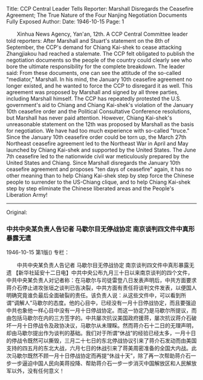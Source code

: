 Title: CCP Central Leader Tells Reporter: Marshall Disregards the Ceasefire Agreement; The True Nature of the Four Nanjing Negotiation Documents Fully Exposed
Author:
Date: 1946-10-15
Page: 1

　　Xinhua News Agency, Yan'an, 12th. A CCP Central Committee leader told reporters: After Marshall and Stuart's statement on the 8th of September, the CCP's demand for Chiang Kai-shek to cease attacking Zhangjiakou had reached a stalemate. The CCP felt obligated to publish the negotiation documents so the people of the country could clearly see who bore the ultimate responsibility for the complete breakdown. The leader said: From these documents, one can see the attitude of the so-called "mediator," Marshall. In his mind, the January 10th ceasefire agreement no longer existed, and he wanted to force the CCP to disregard it as well. This agreement was proposed by Marshall and signed by all three parties, including Marshall himself. The CCP has repeatedly protested the U.S. government's aid to Chiang and Chiang Kai-shek's violation of the January 10th ceasefire order and the Political Consultative Conference resolutions, but Marshall has never paid attention. However, Chiang Kai-shek's unreasonable statement on the 12th was proposed by Marshall as the basis for negotiation. We have had too much experience with so-called "truce." Since the January 10th ceasefire order could be torn up, the March 27th Northeast ceasefire agreement led to the Northeast War in April and May launched by Chiang Kai-shek and supported by the United States. The June 7th ceasefire led to the nationwide civil war meticulously prepared by the United States and Chiang. Since Marshall disregards the January 10th ceasefire agreement and proposes "ten days of ceasefire" again, it has no other meaning than to help Chiang Kai-shek step by step force the Chinese people to surrender to the US-Chiang clique, and to help Chiang Kai-shek step by step eliminate the Chinese liberated areas and the People's Liberation Army!



<hr /> 

Original: 


### 中共中央某负责人告记者  马歇尔目无停战协定  南京谈判四文件中真形暴露无遗

1946-10-15
第1版()
专栏：

　　中共中央某负责人告记者
    马歇尔目无停战协定
    南京谈判四文件中真形暴露无遗
    【新华社延安十二日电】中共中央公布九月三十日以来南京谈判的四个文件，中共中央某负责人对记者称：在马歇尔与司徒雷登八日发表声明后，中共方面要求蒋介石停止进攻张垣之谈判已告决裂，中共方面有责任将谈判文件发表，以便国人明确究竟谁负最后全面破裂的责任。该负责人说：从这些文件中，可以看到所谓“调解人”马歇尔的态度。他的心目中，已经没有一月十日停战协定，而且要强迫中共也象他一样心目中没有一月十日停战协定。而这一协定乃是马歇尔所提议，而由包括马歇尔在内的三方签字的。中共屡次抗议美国政府援蒋，屡次抗议蒋介石破坏一月十日停战令及政协决议，马歇尔从未理睬。然而蒋介石十二日的无理声明，却由马歇尔提出作为谈判的基础。我们对于所谓“休战”的经验已经太多，一月十日的停战令既然可以撕毁，三月二十七日的东北停战协议引来了蒋介石发动而由美国支持的四五月的东北大战，六月七日的休战引来了蒋美周密准备的全国大内战。此次马歇尔既然不顾一月十日停战协定而再提“休战十天”，除了再一次帮助蒋介石一步一步逼迫中国人民向美蒋投降、帮助蒋介石一步一步消灭中国解放区和人民解放军以外，没有任何意义！
